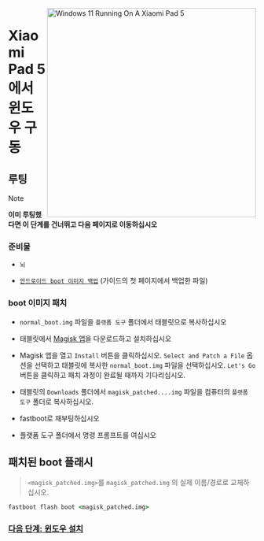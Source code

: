 <img align="right" src="https://raw.githubusercontent.com/erdilS/Port-Windows-11-Xiaomi-Pad-5/main/nabu.png" width="425" alt="Windows 11 Running On A Xiaomi Pad 5">

# Xiaomi Pad 5 에서 윈도우 구동

## 루팅 
> [!NOTE]
> **이미 루팅했다면 이 단계를 건너뛰고 다음 페이지로 이동하십시오**

### 준비물
- ```뇌```
  
- [```안드로이드 boot 이미지 백업```](/guide/Korean/1-partition-ko.md#기존-boot-이미지-백업) (가이드의 첫 페이지에서 백업한 파일)

### boot 이미지 패치 

- ```normal_boot.img``` 파일을  ```플랫폼 도구``` 폴더에서 태블릿으로 복사하십시오

- 태블릿에서 [Magisk 앱](https://github.com/topjohnwu/Magisk/releases/latest)을 다운로드하고 설치하십시오
  
-  Magisk 앱을 열고 ```Install``` 버튼을 클릭하십시오. ```Select and Patch a File``` 옵션을 선택하고 태블릿에 복사한 ```normal_boot.img``` 파일을 선택하십시오. ```Let's Go``` 버튼을 클릭하고 패치 과정이 완료될 때까지 기다리십시오.
  
- 태블릿의 ```Downloads``` 폴더에서 ```magisk_patched....img``` 파일을 컴퓨터의 ```플랫폼 도구``` 폴더로 복사하십시오. 

- fastboot로 재부팅하십시오
  
- 플랫폼 도구 폴더에서 명령 프롬프트를 여십시오

 ## 패치된 boot 플래시 
 > `<magisk_patched.img>`를 ```magisk_patched.img``` 의 실제 이름/경로로 교체하십시오.
```cmd
fastboot flash boot <magisk_patched.img>
```


### [다음 단계: 윈도우 설치](/guide/Korean/3-install-ko.md)
